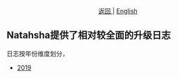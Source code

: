 <p align="center">
 <a href="https://natasha.dotnetcore.xyz/"> 返回 </a> |  <a href="https://natasha.dotnetcore.xyz/en/update/index.html"> English </a>
</p>  

## Natahsha提供了相对较全面的升级日志

日志按年份维度划分，

- [2019](https://natasha.dotnetcore.xyz/zh/update/2019.html)
